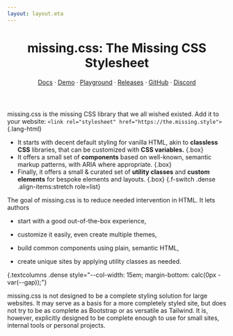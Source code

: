 ```yaml
---
layout: layout.eta
---
```


<header>

# <all-caps>missing<wbr>.css<v-h>:</v-h></all-caps> <sub-title>The Missing CSS Stylesheet</sub-title>

<nav>

[Docs](/docs/) ·
[Demo](/demos/) ·
[Playground](/playground/) ·
[Releases](/releases/) ·
[GitHub](https://github.com/bigskysoftware/missing) ·
[Discord](https://htmx.org/discord)

</nav>

</header>

<main style="--density: 2;">

missing.css is the missing CSS library that we all wished existed. Add it to your website: `<link rel="stylesheet" href="https://the.missing.style">`{.lang-html}

 * It starts with decent default styling for vanilla HTML, akin to **classless
   CSS** libraries, that can be customized with **CSS variables.** {.box}
 * It offers a small set of **components** based on well-known, semantic markup
   patterns, with ARIA where appropriate. {.box}
 * Finally, it offers a small & curated set of **utility classes** and **custom
   elements** for bespoke elements and layouts. {.box}
{.f-switch .dense .align-items:stretch role=list}

The goal of missing.css is to reduce needed intervention in HTML. It lets
authors

 - start with a good out-of-the-box experience,

 - customize it easily, even create multiple themes,

 - build common components using plain, semantic HTML,

 - create unique sites by applying utility classes as needed.

{.textcolumns .dense style="--col-width: 15em; margin-bottom: calc(0px - var(--gap));"}

missing.css is not designed to be a complete styling solution for large
websites. It may serve as a basis for a more completely styled site, but does
not try to be as complete as Bootstrap or as versatile as Tailwind.
It is, however, explicitly designed to be complete enough to use for small sites, internal tools or
personal projects.

</main>
